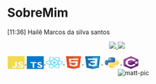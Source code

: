 # SobreMim


[11:36] Hailê Marcos da silva santos
    <div align="center">
<a href="https://github.com/hailemarcos">
<img height="170em" src="https://github-readme-stats.vercel.app/api?username=hailemarcos&show_icons=true&theme=dark&include_all_commits=true&count_private=true"/>
<img height="170em" src="https://github-readme-stats.vercel.app/api/top-langs/?username=hailemarcos&layout=compact&langs_count=7&theme=dark"/>
</div>
<https://teams.microsoft.com/l/message/19:23db5093060942ff8d4cc4083a72dc30@thread.tacv2/1635345366688?tenantId=b1051c4b-3b94-41ab-9441-e73a72342fdd&amp;groupId=68bfabcd-7602-4dab-b978-41f1f30e2f28&amp;parentMessageId=1635333697207&amp;teamName=E-115-2-2021-2DM/3DM&amp;channelName=Trabalhos em Grupo&amp;createdTime=1635345366688>

    
  <img align="center" alt="matt-Js" height="30" width="40" src="https://raw.githubusercontent.com/devicons/devicon/master/icons/javascript/javascript-plain.svg" style="max-width: 100%;">
  <img align="center" alt="matt-Ts" height="30" width="40" src="https://raw.githubusercontent.com/devicons/devicon/master/icons/typescript/typescript-plain.svg" style="max-width: 100%;">
  <img align="center" alt="matt-React" height="30" width="40" src="https://raw.githubusercontent.com/devicons/devicon/master/icons/react/react-original.svg" style="max-width: 100%;">
  <img align="center" alt="matt-HTML" height="30" width="40" src="https://raw.githubusercontent.com/devicons/devicon/master/icons/html5/html5-original.svg" style="max-width: 100%;">
  <img align="center" alt="matt-CSS" height="30" width="40" src="https://raw.githubusercontent.com/devicons/devicon/master/icons/css3/css3-original.svg" style="max-width: 100%;">
  <img align="center" alt="matt-Python" height="30" width="40" src="https://raw.githubusercontent.com/devicons/devicon/master/icons/python/python-original.svg" style="max-width: 100%;">
  <img align="center" alt="matt-Csharp" height="30" width="40" src="https://raw.githubusercontent.com/devicons/devicon/master/icons/csharp/csharp-original.svg" style="max-width: 100%;">
<img align="right" alt="matt-pic" height="250px" width="250px" 
    

     
     
     
     
